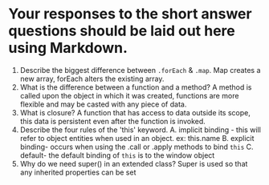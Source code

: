 # Your responses to the short answer questions should be laid out here using Markdown.
1. Describe the biggest difference between `.forEach` & `.map`.
Map creates a new array, forEach alters the existing array.
2. What is the difference between a function and a method?
A method is called upon the object in which it was created, functions are more flexible and may be casted with any
piece of data.
3. What is closure?
A function that has access to data outside its scope, this data is persistent even after the function is invoked.
4. Describe the four rules of the 'this' keyword.
  A. implicit binding - this will refer to object entities when used in an object. ex: this.name
  B. explicit binding- occurs when using the .call or .apply methods to bind `this`
  C. default- the default binding of `this` is to the window object
5. Why do we need super() in an extended class?
Super is used so that any inherited properties can be set
